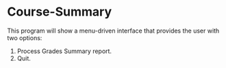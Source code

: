 # Course-Summary

This program will show a menu-driven interface that provides the user with two options:
1. Process Grades Summary report.
2. Quit.

